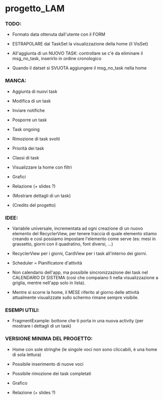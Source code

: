 # progetto_LAM



### TODO:

- Formato data ottenuta dall'utente con il FORM

- ESTRAPOLARE dal TaskSet la visualizzazione della home (il VisSet)

- All'aggiunta di un NUOVO TASK: controllare se c'è da eliminare il msg_no_task, inserirlo in ordine cronologico

- Quando il datset si SVUOTA aggiungere il msg_no_task nella home



### MANCA:

- Aggiunta di nuovi task

- Modifica di un task

- Inviare notifiche

- Posporre un task

- Task ongoing

- Rimozione di task svolti

- Priorità dei task

- Classi di task

- Visualizzare la home con filtri

- Grafici

- Relazione (+ slides ?)

- (Mostrare dettagli di un task)

- (Credits del progetto)



### IDEE:

- Variabile universale, incrementata ad ogni creazione di un nuovo elemento del RecyclerView, per tenere traccia di quale elemento stiamo creando e così possiamo impostare l'elemento come serve (es: mesi in grassetto, giorni con il quadratino, font diversi, ...)

- RecyclerView per i giorni, CardView per i task all'interno dei giorni.

- Scheduler = Pianificatore d'attività

- Non calendario dell'app, ma possibile sincronizzazione dei task nel CALENDARIO DI SISTEMA (così che compaiano lì nella visualizzazione a griglia, mentre nell'app solo in lista).

- Mentre si scorre la home, il MESE riferito al giorno delle attività attualmente visualizzate sullo schermo rimane sempre visibile.



### ESEMPI UTILI:

- FragmentExample: bottone che ti porta in una nuova activity (per mostrare i dettagli di un task)



### VERSIONE MINIMA DEL PROGETTO:

- Home con sole stringhe (le singole voci non sono cliccabili, è una home di sola lettura)

- Possibile inserimento di nuove voci

- Possibile rimozione dei task completati

- Grafico

- Relazione (+ slides ?)
